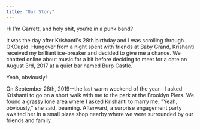 ```yaml
---
title: "Our Story"
---
```


Hi I'm Garrett, and holy shit, you're in a punk band?

It was the day after Krishanti's 28th birthday and I was scrolling through OKCupid. Hungover from a night spent with friends at Baby Grand, Krishanti received my brilliant ice-breaker and decided to give me a chance. We chatted online about music for a bit before deciding to meet for a date on August 3rd, 2017 at a quiet bar named Burp Castle.

Yeah, obviously!

On September 28th, 2019--the last warm weekend of the year--I asked Krishanti to go on a short walk with me to the park at the Brooklyn Piers. We found a grassy lone area where I asked Krishanti to marry me. "Yeah, obviously," she said, beaming. Afterward, a surprise engagement party awaited her in a small pizza shop nearby where we were surrounded by our friends and family.
